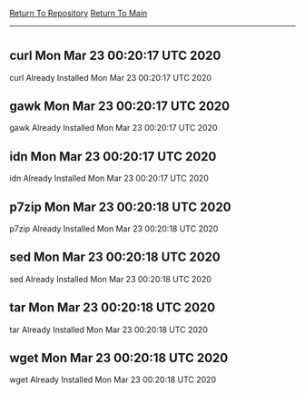 [Return To Repository](https://github.com/deathbybandaid/piholeparser/)
[Return To Main](https://github.com/deathbybandaid/piholeparser/blob/master/RecentRunLogs/Mainlog.md)
____________________________________
# 
## curl Mon Mar 23 00:20:17 UTC 2020
curl Already Installed Mon Mar 23 00:20:17 UTC 2020
## gawk Mon Mar 23 00:20:17 UTC 2020
gawk Already Installed Mon Mar 23 00:20:17 UTC 2020
## idn Mon Mar 23 00:20:17 UTC 2020
idn Already Installed Mon Mar 23 00:20:17 UTC 2020
## p7zip Mon Mar 23 00:20:18 UTC 2020
p7zip Already Installed Mon Mar 23 00:20:18 UTC 2020
## sed Mon Mar 23 00:20:18 UTC 2020
sed Already Installed Mon Mar 23 00:20:18 UTC 2020
## tar Mon Mar 23 00:20:18 UTC 2020
tar Already Installed Mon Mar 23 00:20:18 UTC 2020
## wget Mon Mar 23 00:20:18 UTC 2020
wget Already Installed Mon Mar 23 00:20:18 UTC 2020
